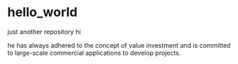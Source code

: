 # hello_world
just another repository
 hi
 
 he has always adhered to the concept of value investment and is committed to large-scale commercial applications to develop projects.
